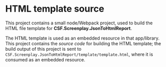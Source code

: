 # HTML template source

This project contains a small node/Webpack project, used to build the HTML file template for **CSF.Screenplay.JsonToHtmlReport**.

The HTML template is used as an embedded resource in that app/library.
This project contains the _source code_ for building the HTML template; the build output of this project is sent to `CSF.Screenplay.JsonToHtmlReport/template/template.html`, where it is consumed as an embedded resource.
